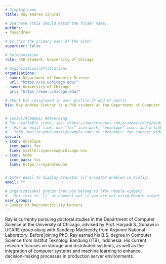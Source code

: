 ```yaml
---
# Display name
title: Ray Andrew Sinurat

# Username (this should match the folder name)
authors:
- rayandrew

# Is this the primary user of the site?
superuser: false

# Role/position
role: PhD Student, University of Chicago

# Organizations/Affiliations
organizations:
- name: Department of Computer Science
  url: "https://cs.uchicago.edu/"
- name: University of Chicago
  url: "https://www.uchicago.edu/"

# Short bio (displayed in user profile at end of posts)
bio: Ray Andrew Sinurat is a PhD student at the Department of Computer Science at the University of Chicago


# Social/Academic Networking
# For available icons, see: https://sourcethemes.com/academic/docs/widgets/#icons
#   For an email link, use "fas" icon pack, "envelope" icon, and a link in the
#   form "mailto:your-email@example.com" or "#contact" for contact widget.
social:
- icon: envelope
  icon_pack: fas
  link: mailto:rayandrew@uchicago.edu
- icon: home
  icon_pack: fas
  link: https://rayandrew.me


# Enter email to display Gravatar (if Gravatar enabled in Config)
email: ""

# Organizational groups that you belong to (for People widget)
#   Set this to `[]` or comment out if you are not using People widget.
user_groups:
- Summer of Reproducibility Mentors
---
```

Ray is currently pursuing doctoral studies in the Department of Computer Science at the University of Chicago, advised by Prof. Haryadi S. Gunawi in UCARE group along with Sandeep Madireddy from Argonne National Laboratory.
Before joining PhD, Ray earned his B.S. degree in Computer Science from Institut Teknologi Bandung (ITB), Indonesia.
His current research focuses on storage and distributed systems, as well as the integration of computer systems and machine learning to enhance decision-making processes in production server environments.
